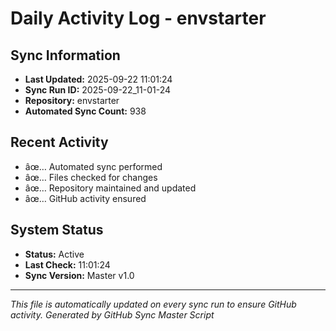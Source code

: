 ﻿# Daily Activity Log - envstarter

## Sync Information
- **Last Updated:** 2025-09-22 11:01:24
- **Sync Run ID:** 2025-09-22_11-01-24
- **Repository:** envstarter
- **Automated Sync Count:** 938

## Recent Activity
- âœ… Automated sync performed
- âœ… Files checked for changes
- âœ… Repository maintained and updated
- âœ… GitHub activity ensured

## System Status
- **Status:** Active
- **Last Check:** 11:01:24
- **Sync Version:** Master v1.0

---
*This file is automatically updated on every sync run to ensure GitHub activity.*
*Generated by GitHub Sync Master Script*
